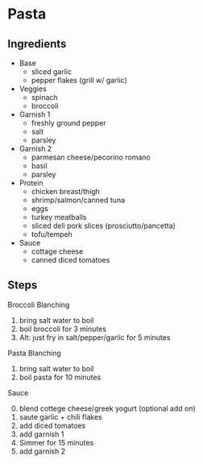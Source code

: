 # Pasta

## Ingredients

- Base
    - sliced garlic
    - pepper flakes (grill w/ garlic)
- Veggies
    - spinach
    - broccoli
- Garnish 1
    - freshly ground pepper
    - salt
    - parsley 
- Garnish 2
    - parmesan cheese/pecorino romano
    - basil
    - parsley
- Protein
    - chicken breast/thigh
    - shrimp/salmon/canned tuna
    - eggs
    - turkey meatballs
    - sliced deli pork slices (prosciutto/pancetta)
    - tofu/tempeh
- Sauce
    - cottage cheese
    - canned diced tomatoes


## Steps

Broccoli Blanching

1. bring salt water to boil
2. boil broccoli for 3 minutes
3. Alt: just fry in salt/pepper/garlic for 5 minutes

Pasta Blanching

1. bring salt water to boil
2. boil pasta for 10 minutes

Sauce

0. blend cottege cheese/greek yogurt (optional add on)
1. saute garlic + chili flakes
2. add diced tomatoes
3. add garnish 1
4. Simmer for 15 minutes
5. add garnish 2


